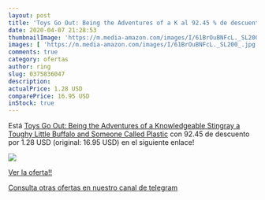 ```yaml
---
layout: post
title: 'Toys Go Out: Being the Adventures of a K al 92.45 % de descuento'
date: 2020-04-07 21:28:53
thumbnailImage: 'https://m.media-amazon.com/images/I/61BrOuBNFcL._SL200_.jpg'
images: [ 'https://m.media-amazon.com/images/I/61BrOuBNFcL._SL200_.jpg' ]
comments: true
category: ofertas
author: ring
slug: 0375836047
description:
actualPrice: 1.28 USD
comparePrice: 16.95 USD
inStock: true
---
```


Está [Toys Go Out: Being the Adventures of a Knowledgeable Stingray  a Toughy Little Buffalo  and Someone Called Plastic](https://www.amazon.com/dp/0375836047/?tag=redken08-20) con 92.45 de descuento por 1.28 USD (original: 16.95 USD) en el siguiente enlace!

[![](https://m.media-amazon.com/images/I/61BrOuBNFcL._SL200_.jpg)](https://www.amazon.com/dp/0375836047/?tag=redken08-20)

[Ver la oferta!!](https://www.amazon.com/dp/0375836047/?tag=redken08-20)

[Consulta otras ofertas en nuestro canal de telegram](https://t.me/s/ofertas25)
